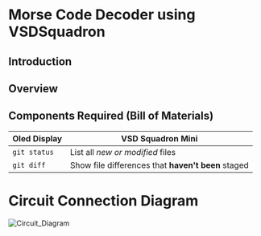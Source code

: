 # Morse Code Decoder using VSDSquadron

## Introduction

## Overview

## Components Required (Bill of Materials)
| Oled Display | VSD Squadron Mini |
| --- | --- |
| `git status` | List all *new or modified* files |
| `git diff` | Show file differences that **haven't been** staged |

# Circuit Connection Diagram

![Circuit_Diagram](https://github.com/shreyash-patukale/team_ayodhya/assets/157274443/250af05c-1f67-4b9e-838e-90c6a4b44503)
